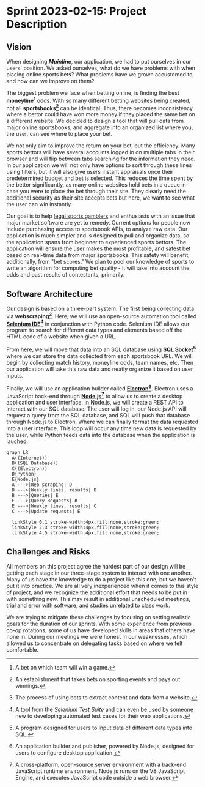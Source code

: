 # Sprint 2023-02-15: Project Description

## Vision
When designing ***Mainline***, our application, we had to put ourselves in our users' position. We asked ourselves, what do we have problems with when placing online sports bets? What problems have we grown accustomed to, and how can we improve on them?

The biggest problem we face when betting online, is finding the best **moneyline[^1]** odds. With so many different betting websites being created, not all **sportsbooks[^2]** can be identical. Thus, there becomes inconsistency where a bettor could have won more money if they placed the same bet on a different website. We decided to design a tool that will pull data from major online sportsbooks, and aggregate into an organized list where you, the user, can see where to place your bet.

We not only aim to improve the return on your bet, but the efficiency. Many sports bettors will have several accounts logged in on multiple tabs in their browser and will flip between tabs searching for the information they need. In our application we will not only have options to sort through these lines using filters, but it will also give users instant appraisals once their predetermined budget and bet is selected. This reduces the time spent by the bettor significantly, as many online websites hold bets in a queue in-case you were to place the bet through their site. They clearly need the additional security as their site accepts bets but here, we want to see what the user can win instantly.

Our goal is to help [legal sports gamblers](https://www.americangaming.org/research/state-gaming-map/) and enthusiasts with an issue that major market software are yet to remedy. Current options for people now include purchasing access to sportsbook APIs, to analyze raw data. Our application is much simpler and is designed to pull and organize data, so the application spans from beginner to experienced sports bettors. The application will ensure the user makes the most profitable, and safest bet based on real-time data from major sportsbooks. This safety will benefit, additionally, from "bet scores." We plan to pool our knowledge of sports to write an algorithm for computing bet quality - it will take into account the odds and past results of contestants, primarily.

## Software Architecture
Our design is based on a three-part system. The first being collecting data via **webscraping[^3]**. Here, we will use an open-source automation tool called [**Selenium IDE[^4]**](https://www.selenium.dev/selenium-ide/) in conjunction with Python code. Selenium IDE allows our program to search for different data types and elements based off the HTML code of a website when given a URL. 

From here, we will move that data into an SQL database using [**SQL Socket[^5]**](https://sqlsocket.com/) where we can store the data collected from each sportsbook URL. We will begin by collecting match history, moneyline odds, team names, etc. Then our application will take this raw data and neatly organize it based on user inputs.

Finally, we will use an application builder called [**Electron[^6]**](https://www.electronjs.org/). Electron uses a JavaScript back-end through [**Node.js[^7]**](https://nodejs.org/en/) to allow us to create a desktop application and user interface. In Node.js, we will create a REST API to interact with our SQL database. The user will log in, our Node.js API will request a query from the SQL database, and SQL will push that database through Node.js to Electron. Where we can finally format the data requested into a user interface. This loop will occur any time new data is requested by the user, while Python feeds data into the database when the application is lauched.

```mermaid
graph LR
  A((Internet))
  B((SQL Database))
  C((Electron))
  D{Python}
  E{Node.js}
  A --->|Web scraping| D
  D --->|Weekly lines, results| B
  B --->|Queries| E
  E --->|Query Requests| B
  E --->|Weekly lines, results| C
  C --->|Update requests| E
  
  linkStyle 0,1 stroke-width:4px,fill:none,stroke:green;
  linkStyle 2,3 stroke-width:4px,fill:none,stroke:green;
  linkStyle 4,5 stroke-width:4px,fill:none,stroke:green;
```

## Challenges and Risks
All members on this project agree the hardest part of our design will be getting each stage in our three-stage system to interact with one another. Many of us have the knowledge to do a project like this one, but we haven’t put it into practice. We are all very inexperienced when it comes to this style of project, and we recognize the additional effort that needs to be put in with something new. This may result in additional unscheduled meetings, trial and error with software, and studies unrelated to class work. 

We are trying to mitigate these challenges by focusing on setting realistic goals for the duration of our sprints. With some experience from previous co-op rotations, some of us have developed skills in areas that others have none in. During our meetings we were honest in our weaknesses, which allowed us to concentrate on delegating tasks based on where we felt comfortable. 

[^1]: A bet on which team will win a game.

[^2]: An establishment that takes bets on sporting events and pays out winnings.

[^3]: The process of using bots to extract content and data from a website.

[^4]:  A  tool from the *Selenium Test Suite* and can even be used by someone new to developing automated test cases for their web applications.

[^5]: A program designed for users to input data of different data types into SQL.

[^6]: An application builder and publisher, powered by Node.js, designed for users to configure desktop application.
  
[^7]:  A cross-platform, open-source server environment with a back-end JavaScript runtime environment. Node.js runs on the V8 JavaScript Engine, and executes JavaScript code outside a web browser.
